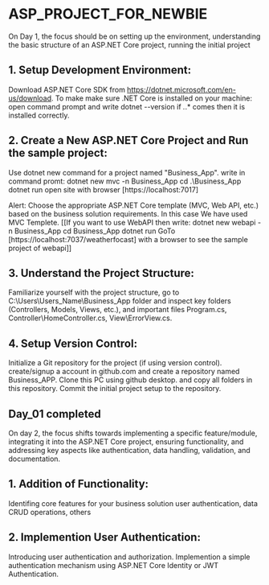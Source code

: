 # ASP_PROJECT_FOR_NEWBIE

On Day 1, the focus should be on setting up the environment, understanding the basic structure of an ASP.NET Core project, running the initial project
## 1. Setup Development Environment:

  Download ASP.NET Core SDK from https://dotnet.microsoft.com/en-us/download.
  To make make sure .NET Core is installed on your machine:
    open command prompt and write
        dotnet --version
      if *.*.* comes then it is installed correctly.

## 2.  Create a New ASP.NET Core Project and Run the sample project:

  Use dotnet new command for a project named "Business_App".
    write in command promt: 
      dotnet new mvc -n Business_App
      cd .\Business_App
      dotnet run
  open site with browser [https://localhost:7017]
  
  Alert: Choose the appropriate ASP.NET Core template (MVC, Web API, etc.) based on the business solution requirements. In this case We have used MVC Templete. 
  [[If you want to use WebAPI then write: 
    dotnet new webapi -n Business_App
    cd Business_App
    dotnet run
GoTo [https://localhost:7037/weatherfocast] with a browser to see the sample project of webapi]]

## 3.  Understand the Project Structure:

  Familiarize yourself with the project structure, go to C:\Users\Users_Name\Business_App folder and inspect key folders (Controllers, Models, Views, etc.), and important files Program.cs, Controller\HomeController.cs, View\ErrorView.cs.


## 4.  Setup Version Control:

  Initialize a Git repository for the project (if using version control).
  create/signup a account in github.com and create a repository named Business_APP. Clone this PC using github desktop. and copy all folders in this repository.
  Commit the initial project setup to the repository.

Day_01 completed
----------------------------------
On day 2, the focus shifts towards implementing a specific feature/module, integrating it into the ASP.NET Core project, ensuring functionality, and addressing key aspects like authentication, data handling, validation, and documentation.

## 1.  Addition of Functionality:
  Identifing core features for your business solution user authentication, data CRUD operations, others

## 2.  Implemention User Authentication:
  Introducing user authentication and authorization.
  Implemention a simple authentication mechanism using ASP.NET Core Identity or JWT Authentication.
























  
